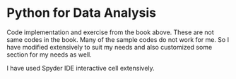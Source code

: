<h1>Python for Data Analysis</h1>

Code implementation and exercise from the book above. These are not same codes in the book. Many of the sample codes do not work for me. So I have modified extensively to suit my needs and also customized some section for my needs as well.


I have used Spyder IDE interactive cell extensively. 